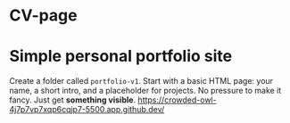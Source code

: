 # CV-page
# Simple personal portfolio site  
Create a folder called `portfolio-v1`.
Start with a basic HTML page: your name, a short intro, and a placeholder for projects.
No pressure to make it fancy. Just get **something visible**.
https://crowded-owl-4j7p7vp7xqp6cqjp7-5500.app.github.dev/
